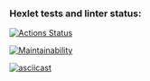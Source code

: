 ### Hexlet tests and linter status:

[![Actions Status](https://github.com/grigorev-maksim/frontend-project-44/workflows/hexlet-check/badge.svg)](https://github.com/grigorev-maksim/frontend-project-44/actions)

[![Maintainability](https://api.codeclimate.com/v1/badges/8f06644acea6d9f878b7/maintainability)](https://codeclimate.com/github/grigorev-maksim/frontend-project-44/maintainability)

[![asciicast](https://asciinema.org/a/551795.svg)](https://asciinema.org/a/551795)